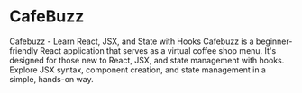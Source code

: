 # CafeBuzz
Cafebuzz - Learn React, JSX, and State with Hooks  Cafebuzz is a beginner-friendly React application that serves as a virtual coffee shop menu. It's designed for those new to React, JSX, and state management with hooks. Explore JSX syntax, component creation, and state management in a simple, hands-on way.
